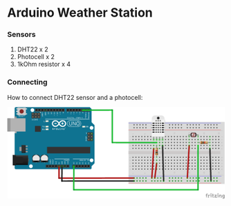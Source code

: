 # Arduino Weather Station

### Sensors
1. DHT22 x 2
2. Photocell x 2
2. 1kOhm resistor x 4

### Connecting
How to connect DHT22 sensor and a photocell:

![Image of Yaktocat](/public/weather_station_bb.png)

